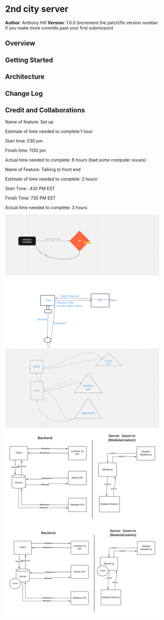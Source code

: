 # 2nd city server

**Author**: Anthony Hill
**Version**: 1.0.0 (increment the patch/fix version number if you make more commits past your first submission)

## Overview
<!-- Provide a high level overview of what this application is and why you are building it, beyond the fact that it's an assignment for this class. (i.e. What's your problem domain?) -->

## Getting Started
<!-- What are the steps that a user must take in order to build this app on their own machine and get it running? -->

## Architecture
<!-- Provide a detailed description of the application design. What technologies (languages, libraries, etc) you're using, and any other relevant design information. -->

## Change Log
<!-- Use this area to document the iterative changes made to your application as each feature is successfully implemented. Use time stamps. Here's an example:

01-01-2001 4:59pm - Application now has a fully-functional express server, with a GET route for the location resource. -->

## Credit and Collaborations
<!-- Give credit (and a link) to other people or resources that helped you build this application. -->



Name of feature: Set up

Estimate of time needed to complete:1 hour

Start time: 530 pm

Finish time: 1130 pm

Actual time needed to complete: 6 hours (had some computer issues)


Name of Feature: Talking to front end

Estimate of time needed to complete: 2 hours'

Start Time : 430 PM EST

Finish Time: 730 PM EST

Actual time needed to complete: 3 hours 





![WRRC1](./imgs/day%201%20scott%20and%20anthony%20snip.jpg)
![WRRC2](./imgs/Untitled.png)
![WRRC3](./imgs/wrrc-3.png)
![WRRC4](./imgs/WRRC4.png)
![WRRC5](./imgs/WRRC5.png)